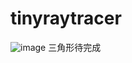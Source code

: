 # tinyraytracer
![image](https://user-images.githubusercontent.com/86784362/224904856-38bc4d3a-ad5a-4b70-99e6-1fb84c996950.png)
三角形待完成
